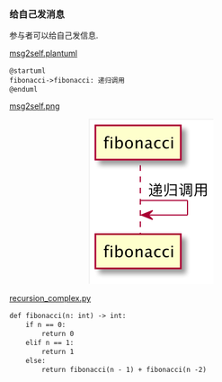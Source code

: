 ### 给自己发消息  
参与者可以给自己发信息.  

[msg2self.plantuml](plant_umls/msg2self.plantuml)
```plantuml
@startuml
fibonacci->fibonacci: 递归调用
@enduml
```

[msg2self.png](plant_umls/msg2self.png)  
<p align="center">
  <img src="plant_umls/msg2self.png">
</p>


[recursion_complex.py](../algorithms/wz-course/essence/recursion_complex.py#L7)  
```python3
def fibonacci(n: int) -> int:
    if n == 0:
        return 0
    elif n == 1:
        return 1
    else:
        return fibonacci(n - 1) + fibonacci(n -2)
```

